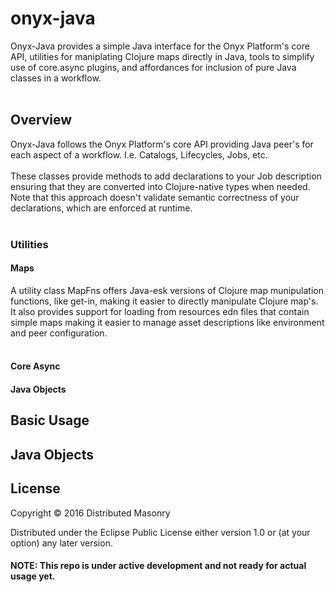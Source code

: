 # onyx-java

Onyx-Java provides a simple Java interface for the Onyx Platform's core API, utilities for maniplating Clojure maps directly in Java, tools to simplify use of core.async plugins, and affordances for inclusion of pure Java classes in a workflow.   <br>
<br>

## Overview 
Onyx-Java follows the Onyx Platform's core API providing Java peer's for each aspect of a workflow. I.e. Catalogs, Lifecycles, Jobs, etc. <br>
<br>
These classes provide methods to add declarations to your Job description ensuring that they are converted into Clojure-native types when needed.  Note that this approach doesn't validate semantic correctness of your declarations, which are enforced at runtime.<br>
<br>
### Utilities

#### Maps

A utility class MapFns offers Java-esk versions of Clojure map munipulation functions, like get-in, making it easier to directly manipulate Clojure map's. It also provides support for loading from resources edn files that contain simple maps making it easier to manage asset descriptions like environment and peer configuration. <br>
<br>

#### Core Async


#### Java Objects



## Basic Usage


## Java Objects 


## License

Copyright © 2016 Distributed Masonry

Distributed under the Eclipse Public License either version 1.0 or (at
your option) any later version.


#### NOTE: This repo is under active development and not ready for actual usage yet.

